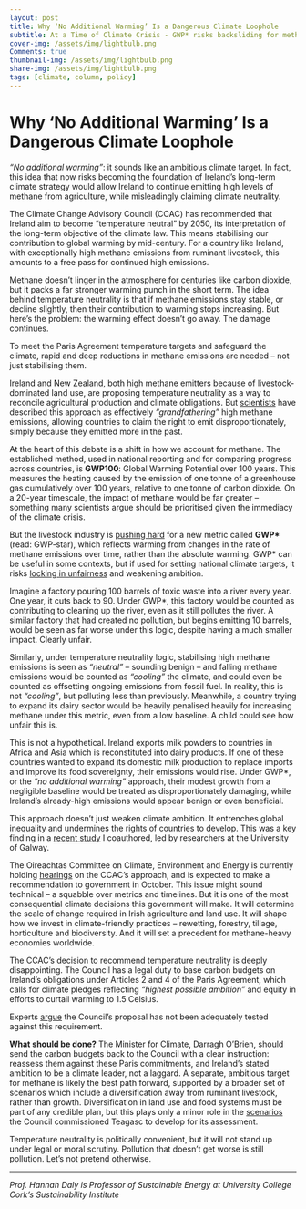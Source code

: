 ```yaml
---
layout: post
title: Why ‘No Additional Warming’ Is a Dangerous Climate Loophole
subtitle: At a Time of Climate Crisis - GWP* risks backsliding for methane-intensive sectors
cover-img: /assets/img/lightbulb.png
Comments: true
thumbnail-img: /assets/img/lightbulb.png
share-img: /assets/img/lightbulb.png
tags: [climate, column, policy]
---
```

# Why ‘No Additional Warming’ Is a Dangerous Climate Loophole

*“No additional warming”*: it sounds like an ambitious climate target. In fact, this idea that now risks becoming the foundation of Ireland’s long-term climate strategy would allow Ireland to continue emitting high levels of methane from agriculture, while misleadingly claiming climate neutrality.

The Climate Change Advisory Council (CCAC) has recommended that Ireland aim to become “temperature neutral” by 2050, its interpretation of the long-term objective of the climate law. This means stabilising our contribution to global warming by mid-century. For a country like Ireland, with exceptionally high methane emissions from ruminant livestock, this amounts to a free pass for continued high emissions.

Methane doesn’t linger in the atmosphere for centuries like carbon dioxide, but it packs a far stronger warming punch in the short term. The idea behind temperature neutrality is that if methane emissions stay stable, or decline slightly, then their contribution to warming stops increasing. But here’s the problem: the warming effect doesn’t go away. The damage continues.

To meet the Paris Agreement temperature targets and safeguard the climate, rapid and deep reductions in methane emissions are needed – not just stabilising them.

Ireland and New Zealand, both high methane emitters because of livestock-dominated land use, are proposing temperature neutrality as a way to reconcile agricultural production and climate obligations. But [scientists](https://biogenicmethane.org/) have described this approach as effectively *“grandfathering”* high methane emissions, allowing countries to claim the right to emit disproportionately, simply because they emitted more in the past.

At the heart of this debate is a shift in how we account for methane. The established method, used in national reporting and for comparing progress across countries, is **GWP100**: Global Warming Potential over 100 years. This measures the heating caused by the emission of one tonne of a greenhouse gas cumulatively over 100 years, relative to one tonne of carbon dioxide. On a 20-year timescale, the impact of methane would be far greater – something many scientists argue should be prioritised given the immediacy of the climate crisis.

But the livestock industry is [pushing hard](https://sentientmedia.org/inside-big-ags-plan-to-hide-its-climate-impact/) for a new metric called **GWP\*** (read: GWP-star), which reflects warming from changes in the rate of methane emissions over time, rather than the absolute warming. GWP\* can be useful in some contexts, but if used for setting national climate targets, it risks [locking in unfairness](https://iopscience.iop.org/article/10.1088/1748-9326/ab4928) and weakening ambition.

Imagine a factory pouring 100 barrels of toxic waste into a river every year. One year, it cuts back to 90. Under GWP\*, this factory would be counted as contributing to cleaning up the river, even as it still pollutes the river. A similar factory that had created no pollution, but begins emitting 10 barrels, would be seen as far worse under this logic, despite having a much smaller impact. Clearly unfair.

Similarly, under temperature neutrality logic, stabilising high methane emissions is seen as *“neutral”* – sounding benign – and falling methane emissions would be counted as *“cooling”* the climate, and could even be counted as offsetting ongoing emissions from fossil fuel. In reality, this is not *“cooling”*, but polluting less than previously. Meanwhile, a country trying to expand its dairy sector would be heavily penalised heavily for increasing methane under this metric, even from a low baseline. A child could see how unfair this is.

This is not a hypothetical. Ireland exports milk powders to countries in Africa and Asia which is reconstituted into dairy products. If one of these countries wanted to expand its domestic milk production to replace imports and improve its food sovereignty, their emissions would rise. Under GWP\*, or the *“no additional warming”* approach, their modest growth from a negligible baseline would be treated as disproportionately damaging, while Ireland’s already-high emissions would appear benign or even beneficial.

This approach doesn’t just weaken climate ambition. It entrenches global inequality and undermines the rights of countries to develop. This was a key finding in a [recent study](https://doi.org/10.1088/1748-9326/adf12d) I coauthored, led by researchers at the University of Galway.

The Oireachtas Committee on Climate, Environment and Energy is currently holding [hearings](https://www.oireachtas.ie/en/committees/34/climate-environment-and-energy/) on the CCAC’s approach, and is expected to make a recommendation to government in October. This issue might sound technical – a squabble over metrics and timelines. But it is one of the most consequential climate decisions this government will make. It will determine the scale of change required in Irish agriculture and land use. It will shape how we invest in climate-friendly practices – rewetting, forestry, tillage, horticulture and biodiversity. And it will set a precedent for methane-heavy economies worldwide.

The CCAC’s decision to recommend temperature neutrality is deeply disappointing. The Council has a legal duty to base carbon budgets on Ireland’s obligations under Articles 2 and 4 of the Paris Agreement, which calls for climate pledges reflecting *“highest possible ambition”* and equity in efforts to curtail warming to 1.5 Celsius.

Experts [argue](https://www.postcarbonireland.org/etc/2025/CB-Cy2-Consultation.pdf) the Council’s proposal has not been adequately tested against this requirement.

**What should be done?** The Minister for Climate, Darragh O’Brien, should send the carbon budgets back to the Council with a clear instruction: reassess them against these Paris commitments, and Ireland’s stated ambition to be a climate leader, not a laggard. A separate, ambitious target for methane is likely the best path forward, supported by a broader set of scenarios which include a diversification away from ruminant livestock, rather than growth. Diversification in land use and food systems must be part of any credible plan, but this plays only a minor role in the [scenarios](https://www.climatecouncil.ie/media/CBWG%20Report%20FAPRI%20Model.pdf) the Council commissioned Teagasc to develop for its assessment.

Temperature neutrality is politically convenient, but it will not stand up under legal or moral scrutiny. Pollution that doesn’t get worse is still pollution. Let’s not pretend otherwise.

---

*Prof. Hannah Daly is Professor of Sustainable Energy at University College Cork’s Sustainability Institute*
